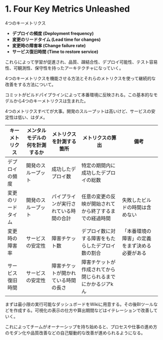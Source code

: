 # 1. Four Key Metrics Unleashed

4つのキーメトリクス

- **デプロイの頻度 (Deployment frequency)**
- **変更のリードタイム (Lead time for changes)**
- **変更時の障害率 (Change failure rate)**
- **サービス復旧時間 (Time to restore service)**

これらによって学習が促進され、品質、疎結合性、デプロイ可能性、テスト容易性、可観測性、保守性を持ったアーキテクチャになっていく。

4つのキーメトリクスを機能させる方法とそれらのメトリクスを使って継続的な改善をする方法について。

コミットがビルドパイプラインによって本番環境に反映される。この基本的なモデルから4つのキーメトリクスは生まれた。

4つのメトリクスすべてが大事。開発のスループットは高いけど、サービスの安定性は低い、はダメ。

| キーメトリクス | メンタルモデルの何を計測するか | メトリクスを計測する箇所 | メトリクスの算出 | 備考 |
| --- | --- | --- | --- | --- |
| デプロイの頻度 | 開発のスループット | 成功したデプロイ数 | 特定の期間内に成功したデプロイの総数 |  |
| 変更のリードタイム | 開発のスループット | パイプラインが実行されている時間の合計 | 任意の変更の反映が開始されてから終了するまでの経過時間 | 失敗したビルドの時間は含めない |
| 変更時の障害率 | サービスの安定性 | 障害チケット数 | デプロイ数に対する障害をもたらしたデプロイ数の割合 | 「本番環境の障害」の定義をまず決める必要がある |
| サービス復旧時間 | サービスの安定性 | 障害チケットが開かれている時間の長さ | 障害チケットが作成されてから閉じられるまでにかかるジアkん |  |

まずは最小限の実行可能なダッシュボードをWikiに用意する。その後BIツールなどを作成する。可視化の表示の仕方や算出期間などはイテレーションで改善していく。

これによってチームがオーナーシップを持ち始めると、プロセスや仕事の進め方のモダン化や品質改善などの自己駆動的な改善が進められるようになる。

